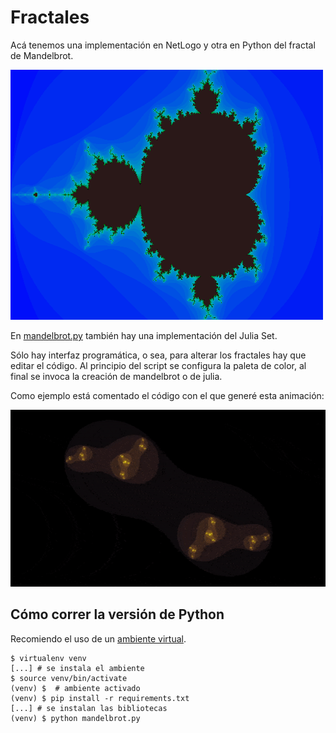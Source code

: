 # Fractales

Acá tenemos una implementación en NetLogo y otra en Python del fractal de Mandelbrot.

<img src="mandelbrot.png">

En [mandelbrot.py](mandelbrot.py) también hay una implementación del Julia Set.

Sólo hay interfaz programática, o sea, para alterar los fractales hay
que editar el código. Al principio del script se configura la paleta
de color, al final se invoca la creación de mandelbrot o de julia.

Como ejemplo está comentado el código con el que generé esta animación:

<img src="julia.gif">


## Cómo correr la versión de Python

Recomiendo el uso de un [ambiente virtual](http://virtualenv.org).

	$ virtualenv venv
	[...] # se instala el ambiente
	$ source venv/bin/activate
	(venv) $  # ambiente activado
	(venv) $ pip install -r requirements.txt
	[...] # se instalan las bibliotecas
	(venv) $ python mandelbrot.py
